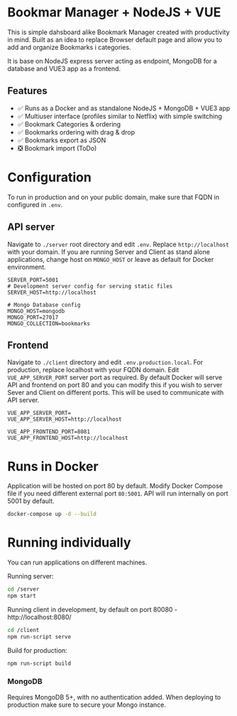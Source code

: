 # Bookmar Manager + NodeJS + VUE

This is simple dahsboard alike Bookmark Manager created with productivity in mind. 
Built as an idea to replace Browser default page and allow you to add and organize Bookmarks i categories. 

It is base on NodeJS express server acting as endpoint, MongoDB for a database and VUE3 app as a frontend. 

## Features

- ✅ Runs as a Docker and as standalone NodeJS + MongoDB + VUE3 app
- ✅ Multiuser interface (profiles similar to Netflix) with simple switching
- ✅ Bookmark Categories & ordering
- ✅ Bookmarks ordering with drag & drop
- ✅ Bookmarks export as JSON
- ❎ Bookmark import (ToDo)

# Configuration
To run in production and on your public domain, make sure that FQDN in configured in `.env`. 

## API server 
Navigate to `./server` root directory and edit `.env`. Replace `http://localhost` with your domain. If you are running Server and Client as stand alone applications, change host on `MONGO_HOST` or leave as default for Docker environment.

```env
SERVER_PORT=5001
# Development server config for serving static files
SERVER_HOST=http://localhost

# Mongo Database config
MONGO_HOST=mongodb
MONGO_PORT=27017
MONGO_COLLECTION=bookmarks
```

## Frontend
Navigate to `./client` directory and edit `.env.production.local`. For production, replace localhost with your FQDN domain. Edit `VUE_APP_SERVER_PORT` server port as required. By default Docker will serve API and frontend on port 80 and you can modify this if you wish to server Sever and Client on different ports. This will be used to communicate with API server.

```env
VUE_APP_SERVER_PORT=
VUE_APP_SERVER_HOST=http://localhost

VUE_APP_FRONTEND_PORT=8081
VUE_APP_FRONTEND_HOST=http://localhost
```

# Runs in Docker
Application will be hosted on port 80 by default. Modify Docker Compose file if you need different external port `80:5001`. API will run internally on port 5001 by default.

```bash
docker-compose up -d --build
```

# Running individually
You can run applications on different machines. 

Running server:
```bash
cd /server
npm start
```


Running client in development, by default on port 80080 - http://localhost:8080/ 
```bash
cd /client
npm run-script serve
```

Build for production:
```bash
npm run-script build
```

### MongoDB
Requires MongoDB 5+, with no authentication added. When deploying to production make sure to secure your Mongo instance.